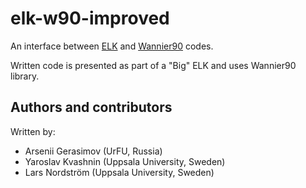 # elk-w90-improved
An interface between [ELK](http://elk.sourceforge.net/) and [Wannier90](https://github.com/wannier-developers/wannier90) codes. 

Written code is presented as part of a "Big" ELK and uses Wannier90 library.

## Authors and contributors
Written by:
- Arsenii Gerasimov (UrFU, Russia)
- Yaroslav Kvashnin (Uppsala University, Sweden)
- Lars Nordström (Uppsala University, Sweden)
